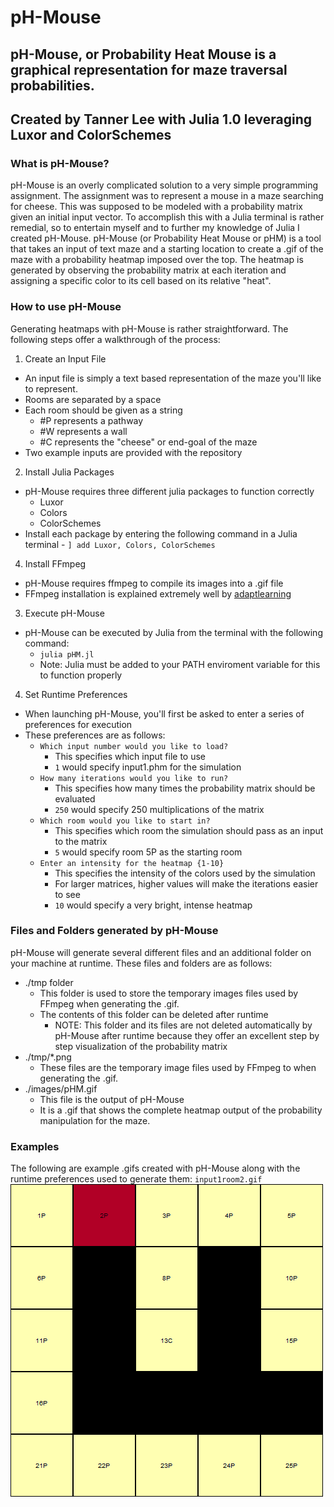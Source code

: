 # pH-Mouse
## pH-Mouse, or Probability Heat Mouse is a graphical representation for maze traversal probabilities.  
## Created by Tanner Lee with Julia 1.0 leveraging Luxor and ColorSchemes

### What is pH-Mouse?  
pH-Mouse is an overly complicated solution to a very simple programming assignment.  The assignment was to represent a mouse in a maze searching for cheese. This was supposed to be modeled with a probability matrix given an initial input vector.  To accomplish this with a Julia terminal is rather remedial, so to entertain myself and to further my knowledge of Julia I created pH-Mouse.  pH-Mouse (or Probability Heat Mouse or pHM) is a tool that takes an input of text maze and a starting location to create a .gif of the maze with a probability heatmap imposed over the top.  The heatmap is generated by observing the probability matrix at each iteration and assigning a specific color to its cell based on its relative "heat".  

### How to use pH-Mouse
Generating heatmaps with pH-Mouse is rather straightforward.  The following steps offer a walkthrough of the process:  
1. Create an Input File
  - An input file is simply a text based representation of the maze you'll like to represent.  
  - Rooms are separated by a space
  - Each room should be given as a string 
    - #P represents a pathway
    - #W represents a wall
    - #C represents the "cheese" or end-goal of the maze
  - Two example inputs are provided with the repository 
2. Install Julia Packages
  - pH-Mouse requires three different julia packages to function correctly
    - Luxor
    - Colors
    - ColorSchemes
   - Install each package by entering the following command in a Julia terminal
    - `] add Luxor, Colors, ColorSchemes`
4. Install FFmpeg
  - pH-Mouse requires ffmpeg to compile its images into a .gif file
  - FFmpeg installation is explained extremely well by [adaptlearning](https://github.com/adaptlearning/adapt_authoring/wiki/Installing-FFmpeg)
3. Execute pH-Mouse
  - pH-Mouse can be executed by Julia from the terminal with the following command:
    - `julia pHM.jl`
    - Note: Julia must be added to your PATH enviroment variable for this to function properly
4. Set Runtime Preferences
  - When launching pH-Mouse, you'll first be asked to enter a series of preferences for execution
  - These preferences are as follows:
    - `Which input number would you like to load?`
      - This specifies which input file to use
      - `1` would specify input1.phm for the simulation
    - `How many iterations would you like to run?`
      - This specifies how many times the probability matrix should be evaluated
      - `250` would specify 250 multiplications of the matrix
    - `Which room would you like to start in?`
      - This specifies which room the simulation should pass as an input to the matrix
      - `5` would specify room 5P as the starting room
    - `Enter an intensity for the heatmap {1-10}`
      - This specifies the intensity of the colors used by the simulation
      - For larger matrices, higher values will make the iterations easier to see
      - `10` would specify a very bright, intense heatmap
### Files and Folders generated by pH-Mouse
pH-Mouse will generate several different files and an additional folder on your machine at runtime.  These files and folders are as follows:
- ./tmp folder
  - This folder is used to store the temporary images files used by FFmpeg when generating the .gif.  
  - The contents of this folder can be deleted after runtime
    - NOTE: This folder and its files are not deleted automatically by pH-Mouse after runtime because they offer an excellent step by step visualization of the probability matrix
- ./tmp/*.png
  - These files are the temporary image files used by FFmpeg to when generating the .gif.
- ./images/pHM.gif
  - This file is the output of pH-Mouse
  - It is a .gif that shows the complete heatmap output of the probability manipulation for the maze.
### Examples
The following are example .gifs created with pH-Mouse along with the runtime preferences used to generate them:
`input1room2.gif`
![input1room2.gif](https://github.com/tleecsm/pH-Mouse/blob/master/examples/input1room2.gif?raw=true)
